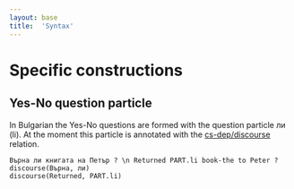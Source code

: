 ```yaml
---
layout: base
title:  'Syntax'
---
```


# Specific constructions

## Yes-No question particle

In Bulgarian the Yes-No questions are formed with the question particle ли (li). At the moment this particle is annotated with the [cs-dep/discourse]() relation.

~~~ sdparse
Върна ли книгата на Петър ? \n Returned PART.li book-the to Peter ?
discourse(Върна, ли)
discourse(Returned, PART.li)
~~~
